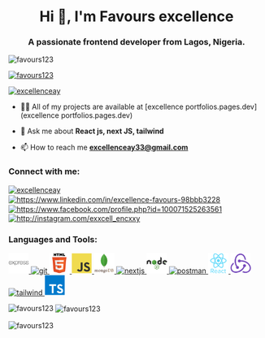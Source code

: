 <h1 align="center">Hi 👋, I'm Favours excellence</h1>
<h3 align="center">A passionate frontend developer from Lagos, Nigeria.</h3>

<p align="left"> <img src="https://komarev.com/ghpvc/?username=favours123&label=Profile%20views&color=0e75b6&style=flat" alt="favours123" /> </p>

<p align="left"> <a href="https://github.com/ryo-ma/github-profile-trophy"><img src="https://github-profile-trophy.vercel.app/?username=favours123" alt="favours123" /></a> </p>

<p align="left"> <a href="https://twitter.com/excellenceay" target="blank"><img src="https://img.shields.io/twitter/follow/excellenceay?logo=twitter&style=for-the-badge" alt="excellenceay" /></a> </p>

- 👨‍💻 All of my projects are available at [excellence portfolios.pages.dev](excellence portfolios.pages.dev)

- 💬 Ask me about **React js, next JS, tailwind**

- 📫 How to reach me **excellenceay33@gmail.com**

<h3 align="left">Connect with me:</h3>
<p align="left">
<a href="https://twitter.com/excellenceay" target="blank"><img align="center" src="https://raw.githubusercontent.com/rahuldkjain/github-profile-readme-generator/master/src/images/icons/Social/twitter.svg" alt="excellenceay" height="30" width="40" /></a>
<a href="https://linkedin.com/in/https://www.linkedin.com/in/excellence-favours-98bbb3228" target="blank"><img align="center" src="https://raw.githubusercontent.com/rahuldkjain/github-profile-readme-generator/master/src/images/icons/Social/linked-in-alt.svg" alt="https://www.linkedin.com/in/excellence-favours-98bbb3228" height="30" width="40" /></a>
<a href="https://fb.com/https://www.facebook.com/profile.php?id=100071525263561" target="blank"><img align="center" src="https://raw.githubusercontent.com/rahuldkjain/github-profile-readme-generator/master/src/images/icons/Social/facebook.svg" alt="https://www.facebook.com/profile.php?id=100071525263561" height="30" width="40" /></a>
<a href="https://instagram.com/http://instagram.com/exxcell_encxxy" target="blank"><img align="center" src="https://raw.githubusercontent.com/rahuldkjain/github-profile-readme-generator/master/src/images/icons/Social/instagram.svg" alt="http://instagram.com/exxcell_encxxy" height="30" width="40" /></a>
</p>

<h3 align="left">Languages and Tools:</h3>
<p align="left"> <a href="https://expressjs.com" target="_blank" rel="noreferrer"> <img src="https://raw.githubusercontent.com/devicons/devicon/master/icons/express/express-original-wordmark.svg" alt="express" width="40" height="40"/> </a> <a href="https://git-scm.com/" target="_blank" rel="noreferrer"> <img src="https://www.vectorlogo.zone/logos/git-scm/git-scm-icon.svg" alt="git" width="40" height="40"/> </a> <a href="https://www.w3.org/html/" target="_blank" rel="noreferrer"> <img src="https://raw.githubusercontent.com/devicons/devicon/master/icons/html5/html5-original-wordmark.svg" alt="html5" width="40" height="40"/> </a> <a href="https://developer.mozilla.org/en-US/docs/Web/JavaScript" target="_blank" rel="noreferrer"> <img src="https://raw.githubusercontent.com/devicons/devicon/master/icons/javascript/javascript-original.svg" alt="javascript" width="40" height="40"/> </a> <a href="https://www.mongodb.com/" target="_blank" rel="noreferrer"> <img src="https://raw.githubusercontent.com/devicons/devicon/master/icons/mongodb/mongodb-original-wordmark.svg" alt="mongodb" width="40" height="40"/> </a> <a href="https://nextjs.org/" target="_blank" rel="noreferrer"> <img src="https://cdn.worldvectorlogo.com/logos/nextjs-2.svg" alt="nextjs" width="40" height="40"/> </a> <a href="https://nodejs.org" target="_blank" rel="noreferrer"> <img src="https://raw.githubusercontent.com/devicons/devicon/master/icons/nodejs/nodejs-original-wordmark.svg" alt="nodejs" width="40" height="40"/> </a> <a href="https://postman.com" target="_blank" rel="noreferrer"> <img src="https://www.vectorlogo.zone/logos/getpostman/getpostman-icon.svg" alt="postman" width="40" height="40"/> </a> <a href="https://reactjs.org/" target="_blank" rel="noreferrer"> <img src="https://raw.githubusercontent.com/devicons/devicon/master/icons/react/react-original-wordmark.svg" alt="react" width="40" height="40"/> </a> <a href="https://redux.js.org" target="_blank" rel="noreferrer"> <img src="https://raw.githubusercontent.com/devicons/devicon/master/icons/redux/redux-original.svg" alt="redux" width="40" height="40"/> </a> <a href="https://tailwindcss.com/" target="_blank" rel="noreferrer"> <img src="https://www.vectorlogo.zone/logos/tailwindcss/tailwindcss-icon.svg" alt="tailwind" width="40" height="40"/> </a> <a href="https://www.typescriptlang.org/" target="_blank" rel="noreferrer"> <img src="https://raw.githubusercontent.com/devicons/devicon/master/icons/typescript/typescript-original.svg" alt="typescript" width="40" height="40"/> </a> </p>

<p><img align="left" src="https://github-readme-stats.vercel.app/api/top-langs?username=favours123&show_icons=true&locale=en&layout=compact" alt="favours123" /></p>

<p>&nbsp;<img align="center" src="https://github-readme-stats.vercel.app/api?username=favours123&show_icons=true&locale=en" alt="favours123" /></p>

<p><img align="center" src="https://github-readme-streak-stats.herokuapp.com/?user=favours123&" alt="favours123" /></p>
